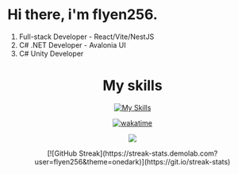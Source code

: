 <h1>Hi there, i'm flyen256.</h1>
<ol>
  <li>Full-stack Developer - React/Vite/NestJS</li>
  <li>C# .NET Developer - Avalonia UI</li>
  <li>C# Unity Developer</li>
</ol>

<h1 align="center">My skills</h1>
<div align="center">
  
  [![My Skills](https://skillicons.dev/icons?i=js,html,css,arch,express,nestjs,react,discordjs,cs)](https://skillicons.dev)
  
  [![wakatime](https://wakatime.com/badge/user/050e9fd9-87b4-47e3-a827-eda8b2bde1a6.svg)](https://wakatime.com/@050e9fd9-87b4-47e3-a827-eda8b2bde1a6)<br/>

  [![](https://wakatime.com/share/@flyen256/7f54f84c-e643-4da0-8d0e-52391c98f232.svg)](https://wakatime.com/share/@flyen256/7f54f84c-e643-4da0-8d0e-52391c98f232.svg)
  
</div>

<div align="center">
  [![GitHub Streak](https://streak-stats.demolab.com?user=flyen256&theme=onedark)](https://git.io/streak-stats)
</div>
